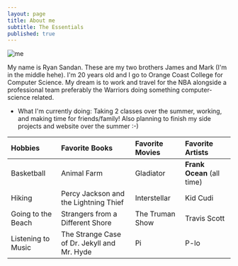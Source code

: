 ```yaml
---
layout: page
title: About me
subtitle: The Essentials
published: true
---
```

![me](https://bit.ly/2QHwpex)

My name is Ryan Sandan. These are my two brothers James and Mark (I'm in the middle hehe). 
I'm 20 years old and I go to Orange Coast College for Computer Science. 
My dream is to work and travel for the NBA alongside a professional team preferably the Warriors doing something computer-science related. 


- What I'm currently doing: 
Taking 2 classes over the summer, working, and making time for friends/family! Also planning to finish my side projects and website over the summer :-)



| Hobbies | Favorite Books | Favorite Movies | Favorite Artists |
| :------ |:--- | :--- | :---- |
| Basketball | Animal Farm | Gladiator | **Frank Ocean** (all time)|
| Hiking | Percy Jackson and the Lightning Thief | Interstellar | Kid Cudi |
| Going to the Beach | Strangers from a Different Shore | The Truman Show | Travis Scott |
| Listening to Music | The Strange Case of Dr. Jekyll and Mr. Hyde | Pi | P-lo |
